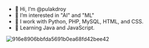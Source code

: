 - 👋 Hi, I’m @pulakdroy
- 👀 I’m interested in "AI" and "ML"
- 🌱 I work with Python, PHP, MySQL, HTML, and CSS.
- 👾 Learning Java and JavaScript.


![916e8906bbfda5691b0ea68fd42bee42](https://github.com/pulakdroy/pulakdroy/assets/44415343/9c3f2968-f9de-4a60-80f7-59e02e1d32f1)

<!---
pulakdroy/pulakdroy is a ✨ special ✨ repository because its `README.md` (this file) appears on your GitHub profile.
You can click the Preview link to take a look at your changes.
--->
